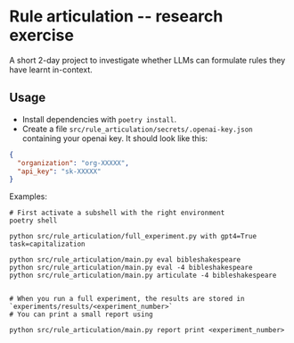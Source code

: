 # Rule articulation -- research exercise

A short 2-day project to investigate whether LLMs can formulate rules
they have learnt in-context.

## Usage

- Install dependencies with `poetry install`.
- Create a file `src/rule_articulation/secrets/.openai-key.json` containing your openai key. It should look like this:

```json
{
  "organization": "org-XXXXX",
  "api_key": "sk-XXXXX"
}
```

Examples:

```
# First activate a subshell with the right environment
poetry shell

python src/rule_articulation/full_experiment.py with gpt4=True task=capitalization

python src/rule_articulation/main.py eval bibleshakespeare
python src/rule_articulation/main.py eval -4 bibleshakespeare
python src/rule_articulation/main.py articulate -4 bibleshakespeare


# When you run a full experiment, the results are stored in `experiments/results/<experiment_number>`
# You can print a small report using

python src/rule_articulation/main.py report print <experiment_number>
```
